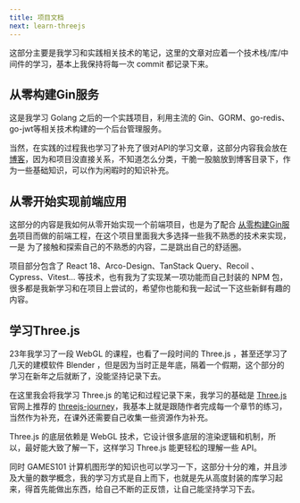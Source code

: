 ```yaml
---
title: 项目文档
next: learn-threejs
---
```


这部分主要是我学习和实践相关技术的笔记，这里的文章对应着一个技术栈/库/中间件的学习，基本上我保持将每一次 commit 都记录下来。

## 从零构建Gin服务

这是我学习 Golang 之后的一个实践项目，利用主流的 Gin、GORM、go-redis、go-jwt等相关技术构建的一个后台管理服务。

当然，在实践的过程我也学习了补充了很对API的学习文章，这部分内容我会放在[博客](/blog)，因为和项目没直接关系，不知道怎么分类，干脆一股脑放到博客目录下，作为一些基础知识，可以作为闲暇时的知识补充。

## 从零开始实现前端应用

这部分的内容是我如何从零开始实现一个前端项目，也是为了配合 [从零构建Gin服务](#从零构建Gin服务)项目而做的前端工程，在这个项目里面我大多选择一些我不熟悉的技术来实现，一是
为了接触和探索自己的不熟悉的内容，二是跳出自己的舒适圈。

项目部分包含了 React 18、Arco-Design、TanStack Query、Recoil 、Cypress、Vitest... 等技术，也有我为了实现某一项功能而自己封装的 NPM 包，很多都是我新学习和在项目上尝试的，希望你也能和我一起试一下这些新鲜有趣的内容。

## 学习Three.js

23年我学习了一段 WebGL 的课程，也看了一段时间的 Three.js ，甚至还学习了几天的建模软件 Blender ，但是因为当时正是年底，隔着一个假期，这个部分的学习在新年之后就断了，没能坚持记录下去。

在这里我会将我学习 Three.js 的笔记和过程记录下来，我学习的基础是 [Three.js](https://threejs.org/) 官网上推荐的 [threejs-journey](https://threejs-journey.com/)，我基本上就是跟随作者完成每一个章节的练习，当然作为补充，在课外还需要自己收集一些资源作为补充。

Three.js 的底层依赖是 WebGL 技术，它设计很多底层的渲染逻辑和机制，所以，最好能大致了解一下，这样学习 Three.js 能更轻松的理解一些 API。

同时 GAMES101 计算机图形学的知识也可以学习一下，这部分十分的难，并且涉及大量的数学概念，我的学习方式是自上而下，也就是先从高度封装的库学习起来，得首先能做出东西，给自己不断的正反馈，让自己能坚持学习下去。

